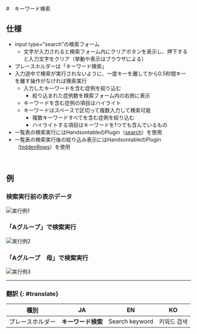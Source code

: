 #　キーワード検索

## 仕様

- input type="search"の検索フォーム
    - 文字が入力されると検索フォーム内にクリアボタンを表示し、押下すると入力文字をクリア（挙動や表示はブラウザによる）
- プレースホルダーは「キーワード検索」
- 入力途中で検索が実行されないように、一度キーを離してから0.5秒間キーを離す操作がなければ検索実行
    - 入力したキーワードを含む症例を絞り込む
        - 絞り込まれた症例数を検索フォーム内の右側に表示
    - キーワードを含む症例の項目はハイライト
    - キーワードはスペースで区切って複数入力して検索可能
        - 複数キーワードすべてを含む症例を絞り込む
        - ハイライトする項目はキーワードを1つでも含んでいるもの
- 一覧表の検索実行にはHandsontableのPlugin（[search](https://handsontable.com/docs/12.3/javascript-data-grid/api/search/)）を使用
- 一覧表の検索実行後の絞り込み表示にはHandsontableのPlugin（[hiddenRows](https://handsontable.com/docs/12.3/javascript-data-grid/api/hidden-rows/)）を使用

<br>

## 例

### 検索実行前の表示データ

![実行例1](/assets/images/cases_search_keyword01.png)

### 「Aグループ」で検索実行

![実行例2](/assets/images/cases_search_keyword02.png)

### 「Aグループ　母」で検索実行

![実行例3](/assets/images/cases_search_keyword03.png)

---

### 翻訳 {: #translate}
<table>
  <thead>
    <tr>
      <th>種別</th>
      <th>JA</th>
      <th>EN</th>
      <th>KO</th>
    </tr>
  </thead>
  <tbody>
    <tr>
      <td>プレースホルダー</td>
      <td><strong>キーワード検索</strong></td>
      <td>Search keyword</td>
      <td>키워드 검색</td>
    </tr>
  </tbody>
</table>
